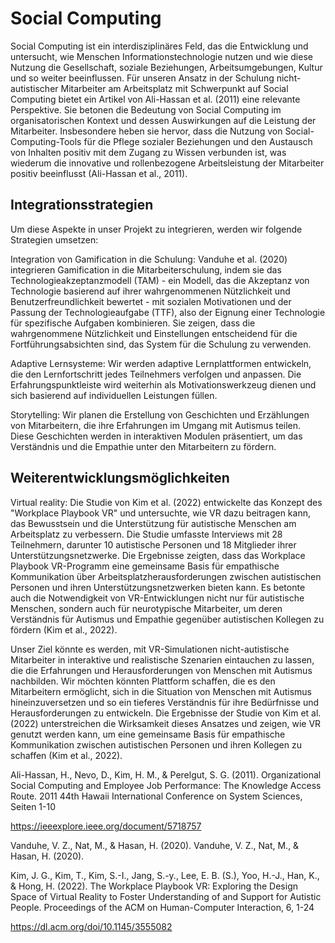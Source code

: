 # Social Computing



Social Computing ist ein interdisziplinäres Feld, das die Entwicklung und untersucht, wie Menschen Informationstechnologie nutzen und wie diese Nutzung die Gesellschaft, soziale Beziehungen, Arbeitsumgebungen, Kultur und so weiter beeinflussen. Für unseren Ansatz in der Schulung nicht-autistischer Mitarbeiter am Arbeitsplatz mit Schwerpunkt auf Social Computing bietet ein Artikel von Ali-Hassan et al. (2011) eine relevante Perspektive. Sie betonen die Bedeutung von Social Computing im organisatorischen Kontext und dessen Auswirkungen auf die Leistung der Mitarbeiter. Insbesondere heben sie hervor, dass die Nutzung von Social-Computing-Tools für die Pflege sozialer Beziehungen und den Austausch von Inhalten positiv mit dem Zugang zu Wissen verbunden ist, was wiederum die innovative und rollenbezogene Arbeitsleistung der Mitarbeiter positiv beeinflusst (Ali-Hassan et al., 2011).



## Integrationsstrategien



Um diese Aspekte in unser Projekt zu integrieren, werden wir folgende Strategien umsetzen:



Integration von Gamification in die Schulung: Vanduhe et al. (2020) integrieren Gamification in die Mitarbeiterschulung, indem sie das Technologieakzeptanzmodell (TAM) - ein Modell, das die Akzeptanz von Technologie basierend auf ihrer wahrgenommenen Nützlichkeit und Benutzerfreundlichkeit bewertet - mit sozialen Motivationen und der Passung der Technologieaufgabe (TTF), also der Eignung einer Technologie für spezifische Aufgaben kombinieren. Sie zeigen, dass die wahrgenommene Nützlichkeit und Einstellungen entscheidend für die Fortführungsabsichten sind, das System für die Schulung zu verwenden.					

Adaptive Lernsysteme: Wir werden adaptive Lernplattformen entwickeln, die den Lernfortschritt jedes Teilnehmers verfolgen und anpassen. Die Erfahrungspunktleiste wird weiterhin als Motivationswerkzeug dienen und sich basierend auf individuellen Leistungen füllen.										

Storytelling: Wir planen die Erstellung von Geschichten und Erzählungen von Mitarbeitern, die ihre Erfahrungen im Umgang mit Autismus teilen. Diese Geschichten werden in interaktiven Modulen präsentiert, um das Verständnis und die Empathie unter den Mitarbeitern zu fördern.	





















## Weiterentwicklungsmöglichkeiten	

				

Virtual reality: Die Studie von Kim et al. (2022) entwickelte das Konzept des "Workplace Playbook VR" und untersuchte, wie VR dazu beitragen kann, das Bewusstsein und die Unterstützung für autistische Menschen am Arbeitsplatz zu verbessern. Die Studie umfasste Interviews mit 28 Teilnehmern, darunter 10 autistische Personen und 18 Mitglieder ihrer Unterstützungsnetzwerke. Die Ergebnisse zeigten, dass das Workplace Playbook VR-Programm eine gemeinsame Basis für empathische Kommunikation über Arbeitsplatzherausforderungen zwischen autistischen Personen und ihren Unterstützungsnetzwerken bieten kann. Es betonte auch die Notwendigkeit von VR-Entwicklungen nicht nur für autistische Menschen, sondern auch für neurotypische Mitarbeiter, um deren Verständnis für Autismus und Empathie gegenüber autistischen Kollegen zu fördern (Kim et al., 2022). 			



Unser Ziel könnte es werden, mit VR-Simulationen nicht-autistische Mitarbeiter in interaktive und realistische Szenarien eintauchen zu lassen, die die Erfahrungen und Herausforderungen von Menschen mit Autismus nachbilden. Wir möchten könnten Plattform schaffen, die es den Mitarbeitern ermöglicht, sich in die Situation von Menschen mit Autismus hineinzuversetzen und so ein tieferes Verständnis für ihre Bedürfnisse und Herausforderungen zu entwickeln. Die Ergebnisse der Studie von Kim et al. (2022) unterstreichen die Wirksamkeit dieses Ansatzes und zeigen, wie VR genutzt werden kann, um eine gemeinsame Basis für empathische Kommunikation zwischen autistischen Personen und ihren Kollegen zu schaffen (Kim et al., 2022).



























Ali-Hassan, H., Nevo, D., Kim, H. M., & Perelgut, S. G. (2011). Organizational Social Computing and Employee Job Performance: The Knowledge Access Route. 2011 44th Hawaii International Conference on System Sciences, Seiten 1-10

https://ieeexplore.ieee.org/document/5718757

Vanduhe, V. Z., Nat, M., & Hasan, H. (2020). Vanduhe, V. Z., Nat, M., & Hasan, H. (2020).



Kim, J. G., Kim, T., Kim, S.-I., Jang, S.-y., Lee, E. B. (S.), Yoo, H.-J., Han, K., & Hong, H. (2022). The Workplace Playbook VR: Exploring the Design Space of Virtual Reality to Foster Understanding of and Support for Autistic People. Proceedings of the ACM on Human-Computer Interaction, 6, 1-24

https://dl.acm.org/doi/10.1145/3555082

